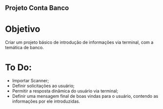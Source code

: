 ## Projeto Conta Banco

# Objetivo
Criar um projeto básico de introdução de informações via terminal, com a temática de banco.

# To Do:
* Importar Scanner;
* Definir solicitações ao usuário;
* Permitir a resposta dinâmica do usuário via terminal;
* Definir uma mensagem final de boas vindas para o usuário, contendo as informações por ele introduzidas.

